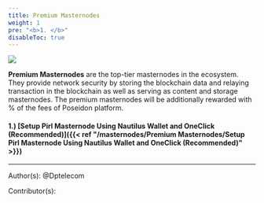 ```yaml
---
title: Premium Masternodes
weight: 1
pre: "<b>1. </b>"
disableToc: true
---
```



![](/masternodes/images/masternodes.jpg)

**Premium Masternodes** are the top-tier masternodes in the ecosystem. 
They provide network security by storing the blockchain data and relaying transaction in the blockchain as well as serving as content and storage masternodes. 
The premium masternodes will be additionally rewarded with
% of the fees of Poseidon platform.


#### 1.) [Setup Pirl Masternode Using Nautilus Wallet and OneClick (Recommended)]({{< ref "/masternodes/Premium Masternodes/Setup Pirl Masternode Using Nautilus Wallet and OneClick (Recommended)" >}})








---
Author(s):
@Dptelecom


Contributor(s):
